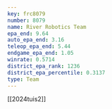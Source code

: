 ```yaml
---
key: frc8079
number: 8079
name: River Robotics Team
epa_end: 9.64
auto_epa_end: 3.16
teleop_epa_end: 5.44
endgame_epa_end: 1.05
winrate: 0.5714
district_epa_rank: 1236
district_epa_percentile: 0.3137
type: Team
---
```

[[2024tuis2]]
